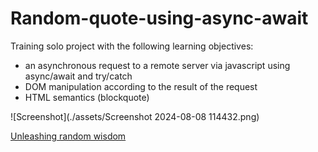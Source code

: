 # Random-quote-using-async-await

Training solo project with the following learning objectives:
* an asynchronous request to a remote server via javascript using async/await and try/catch
* DOM manipulation according to the result of the request
* HTML semantics (blockquote)

![Screenshot](./assets/Screenshot 2024-08-08 114432.png)

[Unleashing random wisdom](https://nataliiatasha.github.io/random-quote-using-async-await/)
